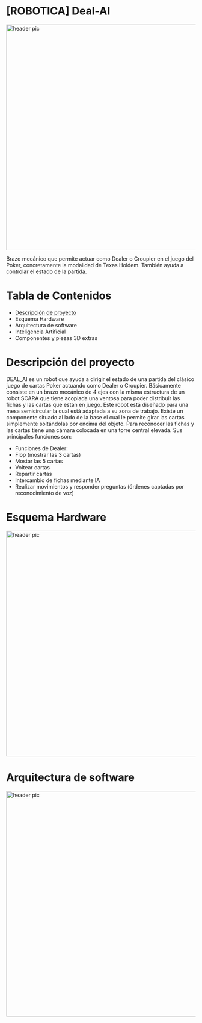 # [ROBOTICA] Deal-AI
<img src="https://github.com/emilsj2/Deal-AI/blob/main/img/foto_dealAI.JPG" align="center" width="600" alt="header pic"/>

Brazo mecánico que  permite actuar como  Dealer o Croupier en el juego del  Poker, concretamente la modalidad de Texas Holdem.
También ayuda a controlar el estado de la partida.


# Tabla de Contenidos
* [Descripción de proyecto](#descripción-del-proyecto)
* Esquema Hardware	
* Arquitectura de software
* Inteligencia Artificial 
* Componentes y piezas 3D extras	

# Descripción del proyecto	
DEAL_AI es un robot que ayuda a dirigir el estado de una partida del clásico juego de cartas Poker actuando como Dealer o Croupier.
Básicamente consiste en un brazo mecánico de 4 ejes con la misma estructura de un robot SCARA que tiene acoplada una ventosa para poder distribuir las fichas y las cartas que están en juego. Este robot está diseñado para una mesa semicircular la cual está adaptada a su zona de trabajo.  Existe un componente situado al lado de la base el cual le permite girar las cartas simplemente soltándolas por encima del objeto. Para reconocer las fichas y las cartas tiene una cámara colocada en una torre central elevada.
Sus principales funciones son:
*	Funciones de Dealer: 
 *	Flop (mostrar las 3 cartas)
 * Mostar las 5 cartas
 * Voltear cartas
*	Repartir cartas 
*	Intercambio de fichas mediante IA
*	Realizar movimientos y responder preguntas (órdenes captadas por reconocimiento de voz)

# Esquema Hardware	
<img src="https://github.com/emilsj2/Deal-AI/blob/main/img/esquema_hardware.jpg" align="center" width="600" alt="header pic"/>

# Arquitectura de software
<img src="https://github.com/emilsj2/Deal-AI/blob/main/img/esquema_software.jpg" align="center" width="600" alt="header pic"/>
